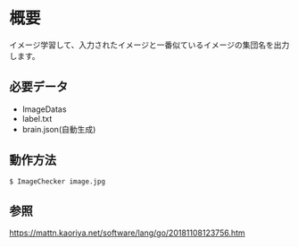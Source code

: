 # 概要
イメージ学習して、入力されたイメージと一番似ているイメージの集団名を出力します。

## 必要データ
- ImageDatas
- label.txt
- brain.json(自動生成)

## 動作方法
```
$ ImageChecker image.jpg
```

## 参照
https://mattn.kaoriya.net/software/lang/go/20181108123756.htm
